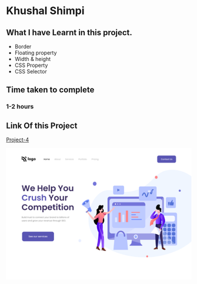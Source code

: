 # Khushal Shimpi

## What I have Learnt in this project.

- Border
- Floating property
- Width & height
- CSS Property
- CSS Selector

## Time taken to complete

### 1-2 hours

## Link Of this Project

[Project-4](https://sparkly-manatee-234dc9.netlify.app)

![Image](4.png)
